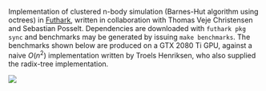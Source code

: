 Implementation of clustered n-body simulation (Barnes-Hut algorithm using
octrees) in [Futhark](https://futhark-lang.org/), written in collaboration with
Thomas Veje Christensen and Sebastian Posselt. Dependencies are downloaded with
```futhark pkg sync``` and benchmarks may be generated by issuing ```make
benchmarks```. The benchmarks shown below are produced on a GTX 2080 Ti GPU,
against a naive $O(n^2)$ implementation written by Troels Henriksen, who also
supplied the radix-tree implementation.

![](bench.png)
